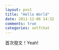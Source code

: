 ```yaml
---
layout: post
title: "Hello World"
date: 2011-12-06 14:32
comments: true
categories: selfchat
---
```

首次發文！Yeah!
